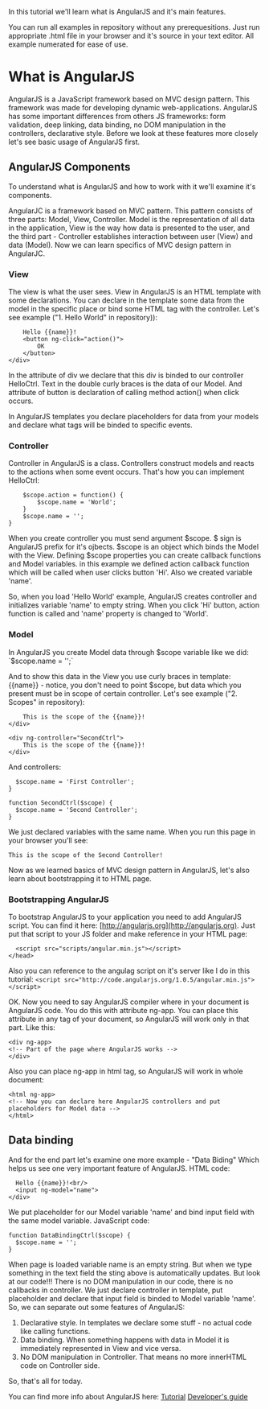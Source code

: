 In this tutorial we'll learn what is AngularJS and it's main features.

You can run all examples in repository without any prerequesitions. Just run appropriate .html file in your browser and it's source in your text editor. All example numerated for ease of use.

# What is AngularJS

AngularJS is a JavaScript framework based on MVC design pattern. This framework was made for developing dynamic web-applications. AngularJS has some important differences from others JS frameworks: form validation, deep linking, data binding, no DOM manipulation in the controllers, declarative style. Before we look at these features more closely let's see basic usage of AngularJS first.

## AngularJS Components

To understand what is AngularJS and how to work with it we'll examine it's components.

AngularJC is a framework based on MVC pattern. This pattern consists of three parts: Model, View, Controller. Model is the representation of all data in the application, View is the way how data is presented to the user, and the third part - Controller establishes interaction between user (View) and data (Model). Now we can learn specifics of MVC design pattern in AngularJC.

### View

The view is what the user sees. View in AngularJS is an HTML template with some declarations. You can declare in the template some data from the model in the  specific place or bind some HTML tag with the controller. Let's see example ("1. Hello World" in repository)):

```<div ng-controller="HelloCtrl">
	Hello {{name}}!
	<button ng-click="action()">
		OK
	</button>
</div>
```

In the attribute of div we declare that this div is binded to our controller HelloCtrl. Text in the double curly braces is the data of our Model. And attribute of button is declaration of calling method action() when click occurs.

In AngularJS templates you declare placeholders for data from your models and declare what tags will be binded to specific events.

### Controller

Controller in AngularJS is a class. Controllers construct models and reacts to the actions when some event occurs. That's how you can implement HelloCtrl:

```function HelloCtrl($scope) {
	$scope.action = function() {
		$scope.name = 'World';
	}
	$scope.name = '';
}
```

When you create controller you must send argument $scope. $ sign is AngularJS prefix for it's ojbects. $scope is an object which binds the Model with the View. Defining $scope properties you can create callback functions and Model variables. in this example we defined action callback function which will be called when user clicks button 'Hi'. Also we created variable 'name'.

So, when you load 'Hello World' example, AngularJS creates controller and initializes variable 'name' to empty string. When you click 'Hi' button, action function is called and 'name' property is changed to 'World'.

### Model

In AngularJS you create Model data through $scope variable like we did: `$scope.name = '';`

And to show this data in the View you use curly braces in template: {{name}} - notice, you don't need to point $scope, but data which you present must be in scope of certain controller. Let's see example ("2. Scopes" in repository):

```<div ng-controller="FirstCtrl">
	This is the scope of the {{name}}!
</div>

<div ng-controller="SecondCtrl">
	This is the scope of the {{name}}!
</div>
```

And controllers:

```function FirstCtrl($scope) {
  $scope.name = 'First Controller';
}

function SecondCtrl($scope) {
  $scope.name = 'Second Controller';
}
```

We just declared variables with the same name. When you run this page in your browser you'll see:

```This is the scope of the First Controller!
This is the scope of the Second Controller!
```

Now as we learned basics of MVC design pattern in AngularJS, let's also learn about bootstrapping it to HTML page.

### Bootstrapping AngularJS

To bootstrap AngularJS to your application you need to add AngularJS script. You can find it here: [http://angularjs.org](http://angularjs.org). Just put that script to your JS folder and make reference in your HTML page:

```<head>
  <script src="scripts/angular.min.js"></script>
</head>
```

Also you can reference to the angulag script on it's server like I do in this tutorial: `<script src="http://code.angularjs.org/1.0.5/angular.min.js"></script>`

OK. Now you need to say AngularJS compiler where in your document is AngularJS code. You do this with attribute ng-app. You can place this attribute in any tag of your document, so AngularJS will work only in that part. Like this:

```
<div ng-app>
<!-- Part of the page where AngularJS works -->
</div>
```

Also you can place ng-app in html tag, so AngularJS will work in whole document:

```
<html ng-app>
<!-- Now you can declare here AngularJS controllers and put placeholders for Model data -->
</html>
```

## Data binding

And for the end part let's examine one more example - "Data Biding" Which helps us see one very important feature of AngularJS. HTML code:

```<div ng-controller="DataBindingCtrl">
  Hello {{name}}!<br/>
  <input ng-model="name">
</div>
```

We put placeholder for our Model variable 'name' and bind input field with the same model variable. JavaScript code:

```
function DataBindingCtrl($scope) {
  $scope.name = '';
}
```

When page is loaded variable name is an empty string. But when we type something in the text field the sting above is automatically updates. But look at our code!!! There is no DOM manipulation in our code, there is no callbacks in controller. We just declare controller in template, put placeholder and declare that input field is binded to Model variable 'name'. So, we can separate out some features of AngularJS:

1. Declarative style. In templates we declare some stuff - no actual code like calling functions.
2. Data binding. When something happens with data in Model it is immediately represented in View and vice versa.
3. No DOM manipulation in Controller. That means no more innerHTML code on Controller side.

So, that's all for today.

You can find more info about AngularJS here:
[Tutorial](http://docs.angularjs.org/tutorial/index)
[Developer's guide](http://docs.angularjs.org/guide)